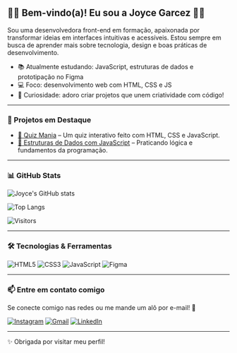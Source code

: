 ## 👩‍💻 Bem-vindo(a)! Eu sou a Joyce Garcez 🤍🌸

Sou uma desenvolvedora front-end em formação, apaixonada por transformar ideias em interfaces intuitivas e acessíveis. Estou sempre em busca de aprender mais sobre tecnologia, design e boas práticas de desenvolvimento.

- 📚 Atualmente estudando: JavaScript, estruturas de dados e prototipação no Figma  
- 💻 Foco: desenvolvimento web com HTML, CSS e JS  
- 🎨 Curiosidade: adoro criar projetos que unem criatividade com código!

---

### 💼 Projetos em Destaque

- [🎯 Quiz Mania](https://github.com/JoyceGarcez/Quiz-Mania) – Um quiz interativo feito com HTML, CSS e JavaScript.
- [🧠 Estruturas de Dados com JavaScript](https://github.com/JoyceGarcez/Data-structures) – Praticando lógica e fundamentos da programação.

---

### 📊 GitHub Stats

![Joyce's GitHub stats](https://github-readme-stats.vercel.app/api?username=JoyceGarcez&show_icons=true&theme=tokyonight&include_all_commits=true&count_private=true)

![Top Langs](https://github-readme-stats.vercel.app/api/top-langs/?username=JoyceGarcez&layout=compact&langs_count=6&theme=tokyonight)

<!-- Visitantes (opcional) -->
![Visitors](https://visitor-badge.laobi.icu/badge?page_id=JoyceGarcez)

---

### 🛠️ Tecnologias & Ferramentas

![HTML5](https://img.shields.io/badge/HTML5-E34F26?logo=html5&logoColor=white)
![CSS3](https://img.shields.io/badge/CSS3-1572B6?logo=css3&logoColor=white)
![JavaScript](https://img.shields.io/badge/JavaScript-F7DF1E?logo=javascript&logoColor=black)
![Figma](https://img.shields.io/badge/Figma-F24E1E?logo=figma&logoColor=white)

---

### 📫 Entre em contato comigo

Se conecte comigo nas redes ou me mande um alô por e-mail! 💌

[![Instagram](https://img.shields.io/badge/-Instagram-%23E4405F?style=for-the-badge&logo=instagram&logoColor=white)](https://instagram.com/Joycegarcez.s)
[![Gmail](https://img.shields.io/badge/-Gmail-%23333?style=for-the-badge&logo=gmail&logoColor=white)](mailto:garcez.joy@gmail.com)
[![LinkedIn](https://img.shields.io/badge/-LinkedIn-%230077B5?style=for-the-badge&logo=linkedin&logoColor=white)](https://www.linkedin.com/in/joyce-garcez-5a7605253/)

---

✨ Obrigada por visitar meu perfil!

